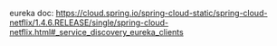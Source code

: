 eureka doc: https://cloud.spring.io/spring-cloud-static/spring-cloud-netflix/1.4.6.RELEASE/single/spring-cloud-netflix.html#_service_discovery_eureka_clients
